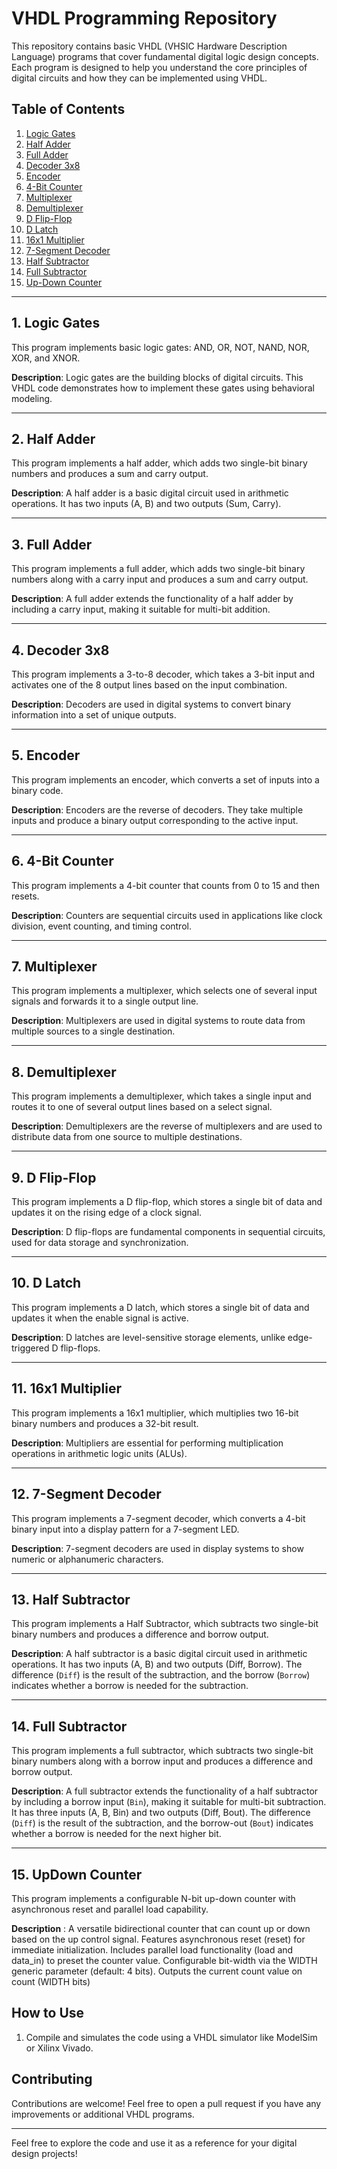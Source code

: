 # VHDL Programming Repository

This repository contains basic VHDL (VHSIC Hardware Description Language) programs that cover fundamental digital logic design concepts. Each program is designed to help you understand the core principles of digital circuits and how they can be implemented using VHDL.

## Table of Contents

1. [Logic Gates](#logic-gates)
2. [Half Adder](#half-adder)
3. [Full Adder](#full-adder)
4. [Decoder 3x8](#decoder-3x8)
5. [Encoder](#encoder)
6. [4-Bit Counter](#4-bit-counter)
7. [Multiplexer](#multiplexer)
8. [Demultiplexer](#demultiplexer)
9. [D Flip-Flop](#d-flip-flop)
10. [D Latch](#d-latch)
11. [16x1 Multiplier](#16x1-multiplier)
12. [7-Segment Decoder](#7-segment-decoder)
13. [Half Subtractor](#Half-Subtractor)
14. [Full Subtractor](#Full-Subtractor)
15. [Up-Down Counter](#UpDown-Counter) 


---

## 1. Logic Gates
This program implements basic logic gates: AND, OR, NOT, NAND, NOR, XOR, and XNOR.

**Description**: Logic gates are the building blocks of digital circuits. This VHDL code demonstrates how to implement these gates using behavioral modeling.

---

## 2. Half Adder
This program implements a half adder, which adds two single-bit binary numbers and produces a sum and carry output.

**Description**: A half adder is a basic digital circuit used in arithmetic operations. It has two inputs (A, B) and two outputs (Sum, Carry).

---

## 3. Full Adder
This program implements a full adder, which adds two single-bit binary numbers along with a carry input and produces a sum and carry output.

**Description**: A full adder extends the functionality of a half adder by including a carry input, making it suitable for multi-bit addition.

---

## 4. Decoder 3x8
This program implements a 3-to-8 decoder, which takes a 3-bit input and activates one of the 8 output lines based on the input combination.

**Description**: Decoders are used in digital systems to convert binary information into a set of unique outputs.

---

## 5. Encoder
This program implements an encoder, which converts a set of inputs into a binary code.

**Description**: Encoders are the reverse of decoders. They take multiple inputs and produce a binary output corresponding to the active input.

---

## 6. 4-Bit Counter
This program implements a 4-bit counter that counts from 0 to 15 and then resets.

**Description**: Counters are sequential circuits used in applications like clock division, event counting, and timing control.

---

## 7. Multiplexer
This program implements a multiplexer, which selects one of several input signals and forwards it to a single output line.

**Description**: Multiplexers are used in digital systems to route data from multiple sources to a single destination.

---

## 8. Demultiplexer
This program implements a demultiplexer, which takes a single input and routes it to one of several output lines based on a select signal.

**Description**: Demultiplexers are the reverse of multiplexers and are used to distribute data from one source to multiple destinations.

---

## 9. D Flip-Flop
This program implements a D flip-flop, which stores a single bit of data and updates it on the rising edge of a clock signal.

**Description**: D flip-flops are fundamental components in sequential circuits, used for data storage and synchronization.

---

## 10. D Latch
This program implements a D latch, which stores a single bit of data and updates it when the enable signal is active.

**Description**: D latches are level-sensitive storage elements, unlike edge-triggered D flip-flops.

---

## 11. 16x1 Multiplier
This program implements a 16x1 multiplier, which multiplies two 16-bit binary numbers and produces a 32-bit result.

**Description**: Multipliers are essential for performing multiplication operations in arithmetic logic units (ALUs).

---

## 12. 7-Segment Decoder
This program implements a 7-segment decoder, which converts a 4-bit binary input into a display pattern for a 7-segment LED.

**Description**: 7-segment decoders are used in display systems to show numeric or alphanumeric characters.

---
## 13. Half Subtractor 
This program implements a Half Subtractor, which subtracts two single-bit binary numbers and produces a difference and borrow output.

**Description**: A half subtractor is a basic digital circuit used in arithmetic operations. It has two inputs (A, B) and two outputs (Diff, Borrow). The difference (`Diff`) is the result of the subtraction, and the borrow (`Borrow`) indicates whether a borrow is needed for the subtraction.

---
## 14. Full Subtractor 
This program implements a full subtractor, which subtracts two single-bit binary numbers along with a borrow input and produces a difference and borrow output.

**Description**: A full subtractor extends the functionality of a half subtractor by including a borrow input (`Bin`), making it suitable for multi-bit subtraction. It has three inputs (A, B, Bin) and two outputs (Diff, Bout). The difference (`Diff`) is the result of the subtraction, and the borrow-out (`Bout`) indicates whether a borrow is needed for the next higher bit.

---
## 15. UpDown Counter 
This program implements a configurable N-bit up-down counter with asynchronous reset and parallel load capability.

**Description** : A versatile bidirectional counter that can count up or down based on the up control signal. Features asynchronous reset (reset) for immediate initialization. Includes parallel load functionality (load and data_in) to preset the counter value. Configurable bit-width via the WIDTH generic parameter (default: 4 bits). Outputs the current count value on count (WIDTH bits)
## How to Use
1. Compile and simulates the code using a VHDL simulator like ModelSim or Xilinx Vivado.


## Contributing
Contributions are welcome! Feel free to open a pull request if you have any improvements or additional VHDL programs.

---

Feel free to explore the code and use it as a reference for your digital design projects!
